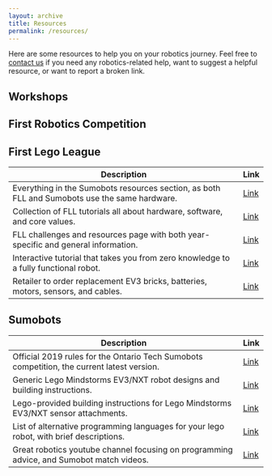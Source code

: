 ```yaml
---
layout: archive
title: Resources
permalink: /resources/
---
```

Here are some resources to help you on your robotics journey. Feel free to [contact us](https://mgcirobotics.github.io/contact/) if you need any robotics-related help, want to suggest a helpful resource, or want to report a broken link.

## Workshops

## First Robotics Competition

## First Lego League

| Description  | Link |
| ------------- | ------------- |
| Everything in the Sumobots resources section, as both FLL and Sumobots use the same hardware. | [Link](https://mgcirobotics.github.io/resources/) |
| Collection of FLL tutorials all about hardware, software, and core values. | [Link](https://flltutorials.com/en/) |
| FLL challenges and resources page with both year-specific and general information. | [Link](https://www.firstinspires.org/resource-library/fll/challenge/challenge-and-resources) |
| Interactive tutorial that takes you from zero knowledge to a fully functional robot. | [Link](https://www.sos.wa.gov/_assets/library/libraries/projects/youthservices/legomindstormsev3programmingbasics.pdf) |
| Retailer to order replacement EV3 bricks, batteries, motors, sensors, and cables. | [Link](https://www.bricklink.com/catalogList.asp?catType=S&catString=59.800) |

## Sumobots

| Description  | Link |
| ------------- | ------------- |
| Official 2019 rules for the Ontario Tech Sumobots competition, the current latest version. | [Link](https://shared.ontariotechu.ca/shared/faculty/feas/engineering-outreach/robotics-competition/2019-ontario-tech-u-robotics-competition-rules.pdf) |
| Generic Lego Mindstorms EV3/NXT robot designs and building instructions. | [Link](https://ev3lessons.com/en/RobotDesigns.html) |
| Lego-provided building instructions for Lego Mindstorms EV3/NXT sensor attachments. | [Link](https://education.lego.com/en-us/product-resources/mindstorms-ev3/downloads/building-instructions) |
| List of alternative programming languages for your lego robot, with brief descriptions. | [Link](http://www.legoengineering.com/alternative-programming-languages/) |
| Great robotics youtube channel focusing on programming advice, and Sumobot match videos. | [Link](https://www.youtube.com/channel/UCvuw_UluXNRPKhqK5GU8SrQ) |